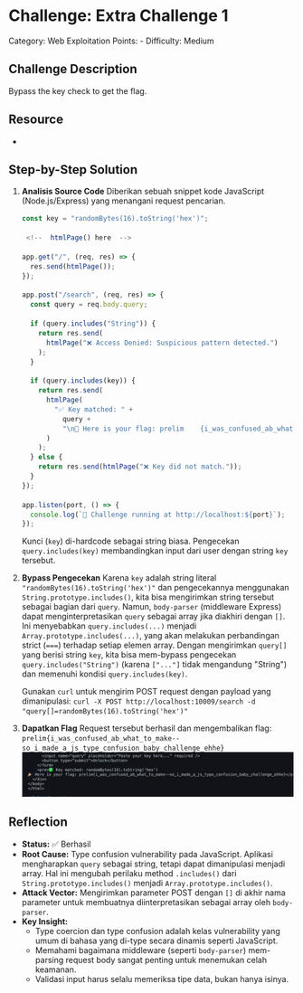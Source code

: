 # Challenge: Extra Challenge 1

Category: Web Exploitation
Points: -
Difficulty: Medium

## Challenge Description

Bypass the key check to get the flag.

## Resource

-

## Step-by-Step Solution

1. **Analisis Source Code**
   Diberikan sebuah snippet kode JavaScript (Node.js/Express) yang menangani request pencarian.

   ```javascript
   const key = "randomBytes(16).toString('hex')";

    <!--  htmlPage() here  -->

   app.get("/", (req, res) => {
     res.send(htmlPage());
   });

   app.post("/search", (req, res) => {
     const query = req.body.query;

     if (query.includes("String")) {
       return res.send(
         htmlPage("❌ Access Denied: Suspicious pattern detected.")
       );
     }

     if (query.includes(key)) {
       return res.send(
         htmlPage(
           "✅ Key matched: " +
             query +
             "\n🎉 Here is your flag: prelim    {i_was_confused_ab_what_to_make--so_i_made_a_js_type_confusion_baby_challenge_ehhe}"
         )
       );
     } else {
       return res.send(htmlPage("❌ Key did not match."));
     }
   });

   app.listen(port, () => {
     console.log(`🚀 Challenge running at http://localhost:${port}`);
   });
   ```

   Kunci (`key`) di-hardcode sebagai string biasa. Pengecekan `query.includes(key)` membandingkan input dari user dengan string `key` tersebut.

2. **Bypass Pengecekan**
   Karena `key` adalah string literal `"randomBytes(16).toString('hex')"` dan pengecekannya menggunakan `String.prototype.includes()`, kita bisa mengirimkan string tersebut sebagai bagian dari `query`. Namun, `body-parser` (middleware Express) dapat menginterpretasikan `query` sebagai array jika diakhiri dengan `[]`. Ini menyebabkan `query.includes(...)` menjadi `Array.prototype.includes(...)`, yang akan melakukan perbandingan strict (`===`) terhadap setiap elemen array. Dengan mengirimkan `query[]` yang berisi string `key`, kita bisa mem-bypass pengecekan `query.includes("String")` (karena `["..."]` tidak mengandung "String") dan memenuhi kondisi `query.includes(key)`.

   Gunakan `curl` untuk mengirim POST request dengan payload yang dimanipulasi:
   `curl -X POST http://localhost:10009/search -d "query[]=randomBytes(16).toString('hex')"`

3. **Dapatkan Flag**
   Request tersebut berhasil dan mengembalikan flag: `prelim{i_was_confused_ab_what_to_make--so_i_made_a_js_type_confusion_baby_challenge_ehhe}`
   ![](images/step3-flag.png)

## Reflection

- **Status:** ✅ Berhasil
- **Root Cause:** Type confusion vulnerability pada JavaScript. Aplikasi mengharapkan `query` sebagai string, tetapi dapat dimanipulasi menjadi array. Hal ini mengubah perilaku method `.includes()` dari `String.prototype.includes()` menjadi `Array.prototype.includes()`.
- **Attack Vector:** Mengirimkan parameter POST dengan `[]` di akhir nama parameter untuk membuatnya diinterpretasikan sebagai array oleh `body-parser`.
- **Key Insight:**
  - Type coercion dan type confusion adalah kelas vulnerability yang umum di bahasa yang di-type secara dinamis seperti JavaScript.
  - Memahami bagaimana middleware (seperti `body-parser`) mem-parsing request body sangat penting untuk menemukan celah keamanan.
  - Validasi input harus selalu memeriksa tipe data, bukan hanya isinya.
